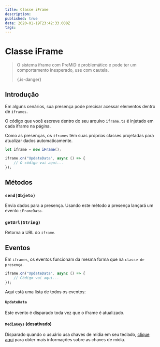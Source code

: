 ```yaml
---
title: Classe iFrame
description:
published: true
date: 2020-01-19T23:42:33.008Z
tags:
---
```


# Classe iFrame
> O sistema iframe com PreMiD é problemático e pode ter um comportamento inesperado, use com cautela. 
> 
> {.is-danger}

## Introdução

Em alguns cenários, sua presença pode precisar acessar elementos dentro de `iframes`.

O código que você escreve dentro do seu arquivo `iframe.ts` é injetado em cada iframe na página.

Como as presenças, os `iframes` têm suas próprias classes projetadas para atualizar dados automaticamente.

```typescript
let iframe = new iFrame();

iframe.on("UpdateData", async () => {
    // O código vai aqui...
});
```

## Métodos

### `send(Objeto)`
Envia dados para a presença. Usando este método a presença lançará um evento `iFrameData`.

### `getUrl(String)`
Retorna a URL do `iframe`.

## Eventos
Em `iframes`, os eventos funcionam da mesma forma que na `classe de presença`.

```typescript
iframe.on("UpdateData", async () => {
    // Código vai aqui...
});
```

Aqui está uma lista de todos os eventos:

#### `UpdateData`

Este evento é disparado toda vez que o iframe é atualizado.

#### `MediaKeys` (desativado)

Disparado quando o usuário usa chaves de mídia em seu teclado, [clique aqui](/dev/presence/class#mediakeys) para obter mais informações sobre as chaves de mídia.